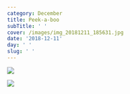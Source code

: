 ```yaml
---
category: December
title: Peek-a-boo
subTitle: ' '
cover: /images/img_20181211_185631.jpg
date: '2018-12-11'
day: ' '
slug: ' '
---
```

![](/images/img_20181211_185631.jpg)

![](/images/snapchat-852161094.jpg)
